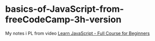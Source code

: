 # basics-of-JavaScript-from-freeCodeCamp-3h-version
My notes i PL from video
[Learn JavaScript - Full Course for Beginners ](https://www.youtube.com/watch?v=PkZNo7MFNFg&t=872s&ab_channel=freeCodeCamp.org)
